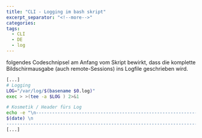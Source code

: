 ```yaml
---
title: "CLI - Logging im bash skript"
excerpt_separator: "<!--more-->"
categories:
tags:
  - CLI
  - DE
  - log
---
```



folgendes Codeschnipsel am Anfang vom Skript bewirkt, dass die komplette Bildschirmausgabe \(auch remote-Sessions\) ins Logfile geschrieben wird.

```bash
[...]
# Logging
LOG="/var/log/$(basename $0.log)"
exec > >(tee -a $LOG ) 2>&1

# Kosmetik / Header fürs Log
echo -e "\n---------------------------------------------------------------------------------------------\n
$(date) \n
---------------------------------------------------------------------------------------------" > $LOG
[...]
```



